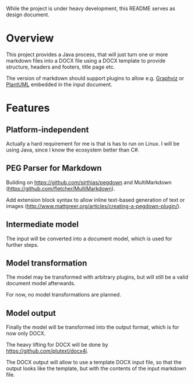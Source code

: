 While the project is under heavy development, this README serves
as design document.

# Overview

This project provides a Java process, that will just turn one or more markdown
files into a DOCX file using a DOCX template to provide structure, headers
and footers, title page etc.

The version of markdown should support plugins to allow e.g.
[Graphviz](http://www.graphviz.org/) or
[PlantUML](http://plantuml.com/) embedded in the input document.

# Features

## Platform-independent

Actually a hard requirement for me is that is has to run on Linux.
I will be using Java, since I know the ecosystem better than C#.

## PEG Parser for Markdown

Building on https://github.com/sirthias/pegdown and MultiMarkdown
(https://github.com/fletcher/MultiMarkdown).

Add extension block syntax to allow inline text-based generation of text or
images (http://www.mattgreer.org/articles/creating-a-pegdown-plugin/).

## Intermediate model

The input will be converted into a document model, which is used for further
steps.

## Model transformation

The model may be transformed with arbitrary plugins, but will still be a
valid document model afterwards.

For now, no model transformations are planned.

## Model output

Finally the model will be transformed into the output format, which is for now
only DOCX.

The heavy lifting for DOCX will be done by https://github.com/plutext/docx4j.

The DOCX output will allow to use a template DOCX input file, so that the
output looks like the template, but with the contents of the input markdown
file.


